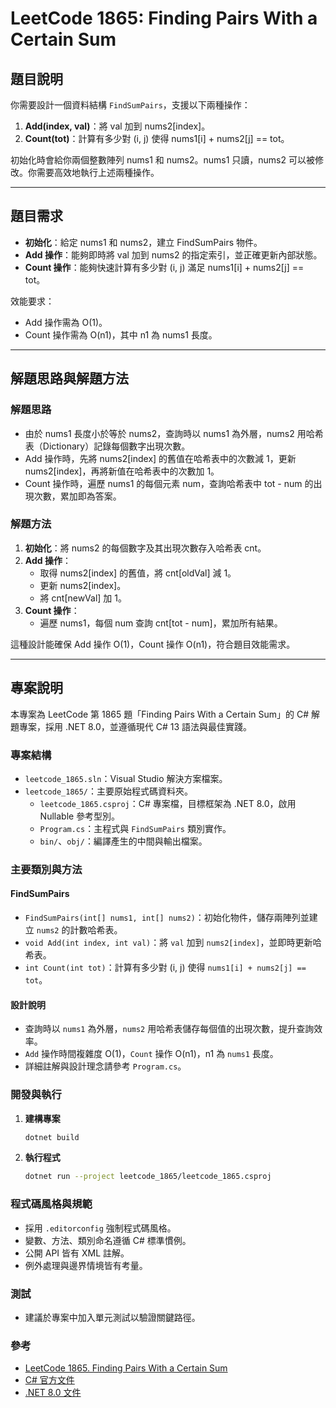 # LeetCode 1865: Finding Pairs With a Certain Sum

## 題目說明

你需要設計一個資料結構 `FindSumPairs`，支援以下兩種操作：

1. **Add(index, val)**：將 val 加到 nums2[index]。
2. **Count(tot)**：計算有多少對 (i, j) 使得 nums1[i] + nums2[j] == tot。

初始化時會給你兩個整數陣列 nums1 和 nums2。nums1 只讀，nums2 可以被修改。你需要高效地執行上述兩種操作。

---

## 題目需求

- **初始化**：給定 nums1 和 nums2，建立 FindSumPairs 物件。
- **Add 操作**：能夠即時將 val 加到 nums2 的指定索引，並正確更新內部狀態。
- **Count 操作**：能夠快速計算有多少對 (i, j) 滿足 nums1[i] + nums2[j] == tot。

效能要求：

- Add 操作需為 O(1)。
- Count 操作需為 O(n1)，其中 n1 為 nums1 長度。

---

## 解題思路與解題方法

### 解題思路

- 由於 nums1 長度小於等於 nums2，查詢時以 nums1 為外層，nums2 用哈希表（Dictionary）記錄每個數字出現次數。
- Add 操作時，先將 nums2[index] 的舊值在哈希表中的次數減 1，更新 nums2[index]，再將新值在哈希表中的次數加 1。
- Count 操作時，遍歷 nums1 的每個元素 num，查詢哈希表中 tot - num 的出現次數，累加即為答案。

### 解題方法

1. **初始化**：將 nums2 的每個數字及其出現次數存入哈希表 cnt。
2. **Add 操作**：
    - 取得 nums2[index] 的舊值，將 cnt[oldVal] 減 1。
    - 更新 nums2[index]。
    - 將 cnt[newVal] 加 1。
3. **Count 操作**：
    - 遍歷 nums1，每個 num 查詢 cnt[tot - num]，累加所有結果。

這種設計能確保 Add 操作 O(1)，Count 操作 O(n1)，符合題目效能需求。

---

## 專案說明

本專案為 LeetCode 第 1865 題「Finding Pairs With a Certain Sum」的 C# 解題專案，採用 .NET 8.0，並遵循現代 C# 13 語法與最佳實踐。

### 專案結構

- `leetcode_1865.sln`：Visual Studio 解決方案檔案。
- `leetcode_1865/`：主要原始程式碼資料夾。
    - `leetcode_1865.csproj`：C# 專案檔，目標框架為 .NET 8.0，啟用 Nullable 參考型別。
    - `Program.cs`：主程式與 `FindSumPairs` 類別實作。
    - `bin/`、`obj/`：編譯產生的中間與輸出檔案。

### 主要類別與方法

#### FindSumPairs

- `FindSumPairs(int[] nums1, int[] nums2)`：初始化物件，儲存兩陣列並建立 `nums2` 的計數哈希表。
- `void Add(int index, int val)`：將 `val` 加到 `nums2[index]`，並即時更新哈希表。
- `int Count(int tot)`：計算有多少對 (i, j) 使得 `nums1[i] + nums2[j] == tot`。

#### 設計說明

- 查詢時以 `nums1` 為外層，`nums2` 用哈希表儲存每個值的出現次數，提升查詢效率。
- `Add` 操作時間複雜度 O(1)，`Count` 操作 O(n1)，n1 為 `nums1` 長度。
- 詳細註解與設計理念請參考 `Program.cs`。

### 開發與執行

1. **建構專案**

    ```bash
    dotnet build
    ```

2. **執行程式**

    ```bash
    dotnet run --project leetcode_1865/leetcode_1865.csproj
    ```

### 程式碼風格與規範

- 採用 `.editorconfig` 強制程式碼風格。
- 變數、方法、類別命名遵循 C# 標準慣例。
- 公開 API 皆有 XML 註解。
- 例外處理與邊界情境皆有考量。

### 測試

- 建議於專案中加入單元測試以驗證關鍵路徑。

### 參考

- [LeetCode 1865. Finding Pairs With a Certain Sum](https://leetcode.com/problems/finding-pairs-with-a-certain-sum/)
- [C# 官方文件](https://learn.microsoft.com/zh-tw/dotnet/csharp/)
- [.NET 8.0 文件](https://learn.microsoft.com/zh-tw/dotnet/core/whats-new/dotnet-8)
